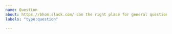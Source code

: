 ```yaml
---
name: Question
about: https://bhom.slack.com/ can the right place for general questions. Use this template only if you have a specific question about the code or a procedure.
labels: "type:question"

---
```

<!-- PLEASE ENSURE YOU REVIEW THE CONTENT OF EACH ISSUE CAREFULLY, INCLUDING SUBSEQUENT COMMENTS BY YOURSELF OR OTHERS. -->
<!-- IN PARTICULAR PLEASE ENSURE THAT SENSITIVE OR INAPPROPRIATE INFORMATION IS NOT UPLOADED -->

<!-- If you need to ask on slack, you can use this link
https://join.slack.com/t/bhom/shared_invite/enQtNTQzNjkyNzIzMjM1LTU4NDE1OTJhZDk4NjFmNDkwYWQ0NDIwNTNhMjZmMGQwMjhiMTZlMDdiMTgwMzEzMDhlODdjMDVkZmE5MjI1OTQ -->
